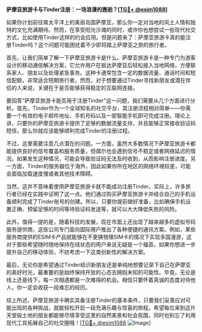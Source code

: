 **萨摩亚旅游卡与Tinder注册：一场浪漫的邂逅？[[TG💪+ @esim1088](https://t.me/s/esim1088)]**

如果你计划前往南太平洋上的美丽岛国萨摩亚，那么你一定对当地的风土人情和独特的文化充满期待。然而，在享受阳光沙滩的同时，或许你也想尝试一些现代社交方式，比如使用Tinder这样的约会应用。但是问题来了：萨摩亚旅游卡真的能注册Tinder吗？这个问题可能困扰着不少即将踏上萨摩亚之旅的旅行者。

首先，让我们简单了解一下萨摩亚旅游卡是什么。萨摩亚旅游卡是一种专门为游客设计的移动通信解决方案，它允许用户在抵达萨摩亚后轻松接入当地网络，方便联系家人、朋友以及处理紧急事务。这种卡通常包含一定的数据流量、通话时间和短信配额，非常适合短期旅行者。然而，对于想要通过Tinder寻找新朋友或潜在伴侣的人来说，关键在于是否能够获得稳定的互联网连接。

要回答“萨摩亚旅游卡能否用于注册Tinder”这一问题，我们需要从几个方面进行分析。首先，Tinder作为一个全球知名的社交平台，其注册流程相对简单——你需要一个有效的电子邮件地址、手机号码以及一部智能手机即可完成注册。理论上讲，只要你的萨摩亚旅游卡提供了足够的数据流量支持，并且能够正常接收验证码短信，那么你就应该能够顺利完成Tinder的注册过程。

不过，这里需要注意几点潜在的问题。一方面，虽然大多数情况下萨摩亚旅游卡都能提供良好的信号覆盖和服务质量，但偶尔也会遇到信号不稳定或者网络延迟的情况。如果发生这种情况，可能会导致验证码无法及时收到，从而影响注册进度。另一方面，Tinder的服务器位于海外，因此如果你所在地区的网络环境较差，可能会面临加载速度慢或者其他技术障碍。

当然，这并不意味着使用萨摩亚旅游卡就不能成功注册Tinder。实际上，许多旅行者已经在实践中证明了这一点。他们通过购买萨摩亚旅游卡并结合自己的手机设备顺利完成了Tinder账号的创建。所以，只要你提前做好准备，比如确保手机设置正确、预留足够的时间等待验证码发送等，就可以大大降低失败的风险。

此外，值得一提的是，随着科技的发展，现在市面上还出现了越来越多的虚拟号码服务提供商，这些公司专门面向国际用户推出了各种便捷的通讯方案。例如，某些服务商提供的ESIM卡产品就能够在不更换物理SIM卡的情况下实现多国漫游，这对于那些希望随时随地保持在线状态的用户来说无疑是一个福音。如果你想进一步提升自己的移动体验，不妨考虑一下这类创新性的解决方案。

最后，无论你是希望通过Tinder结识新朋友还是单纯地想要记录下自己在萨摩亚的美好时光，最重要的是始终保持开放的心态去拥抱未知的可能性。毕竟，无论是线上还是线下，每一次相遇都是一次难得的机会。相信只要怀着真诚的态度对待他人，你一定会收获一段难忘的经历。

综上所述，萨摩亚旅游卡确实具备注册Tinder的基本条件，只要我们妥善应对可能出现的各种挑战，就能轻松开启一段充满乐趣与惊喜的旅程。希望每位来到这片天堂般土地的朋友都能够尽情享受这里的自然美景和社会氛围，同时也别忘了利用现代工具拓展自己的社交圈哦！[[TG💪+ @esim1088](https://t.me/s/esim1088) ![Image](https://i.postimg.cc/4NQfJmqS/Snipaste-2025-05-13-00-14-12.png)]